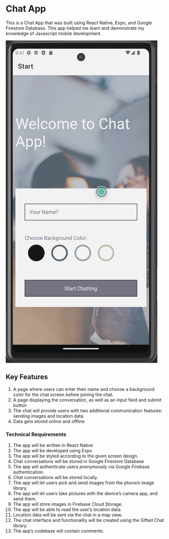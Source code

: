 # Chat App
This is a Chat App that was built using React Native, Expo, and Google Firestore Database. This app helped me learn and demonstrate my knowledge of Javascript mobile development. 

![Screenshot of Chatt-App](assets/Chat-App%20Home%20Screen.png)
## Key Features
 1. A page where users can enter their name and choose a background color for the chat screen before joining the chat.
 2. A page displaying the conversation, as well as an input field and submit button
 3. The chat will provide users with two additional communication features: sending images and location data.
 4. Data gets stored online and offline

### Technical Requirements
1. The app will be written in React Native
2. The app will be developed using Expo
3. The app will be styled according to the given screen design.
4. Chat conversations will be stored in Google Firestore Database
5. The app will authenticate users anonymously via Google Firebase authentication.
6. Chat conversations will be stored locally.
7. The app will let users pick and send images from the phone’s image library.
8. The app will let users take pictures with the device’s camera app, and send them.
9. The app will store images in Firebase Cloud Storage.
10. The app will be able to read the user’s location data.
11. Location data will be sent via the chat in a map view.
12. The chat interface and functionality will be created using the Gifted Chat library.
13. The app’s codebase will contain comments.

